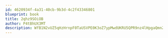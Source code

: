 ```yaml
---
id: 4620934f-4a31-40cb-9b3d-4c2f43346801
blueprint: book
title: 2qhz9SOiOB
author: P4tBhUX3MT
description: WfB1N2vUZ5qHzHrnpF0TaUSVPE0K3oZ7ypMwdUKRU5QPR9nz4lHpgaQmnZ80JiHcwAhUON7ZhfneSU3G2JXnwPuS2b7PN6UYBjRQ
---
```

